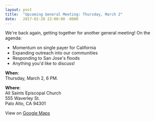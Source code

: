 ```yaml
---
layout: post
title:  "Upcoming General Meeting: Thursday, March 2"
date:   2017-02-28 22:00:00 -0800
---
```


We're back again, getting together for another general meeting!  On the agenda:
* Momentum on single payer for California
* Expanding outreach into our communities
* Responding to San Jose's floods
* Anything you'd like to discuss!

**When**:  
Thursday, March 2, 6 PM.

**Where**:  
All Saints Episcopal Church  
555 Waverley St.  
Palo Alto, CA 94301

View on [Google Maps][google_maps]

[google_maps]: https://www.google.com/maps/place/All+Saints+Episcopal+Church/@37.4468532,-122.1614933,17z/
